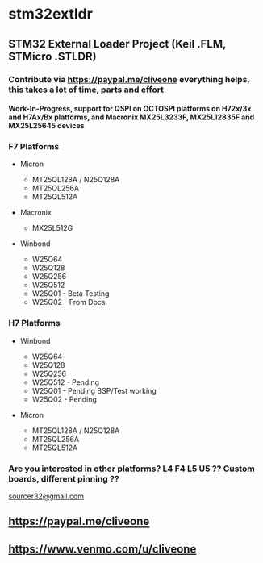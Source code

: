 # stm32extldr
## STM32 External Loader Project (Keil .FLM, STMicro .STLDR)
### Contribute via   https://paypal.me/cliveone  everything helps, this takes a lot of time, parts and effort

#### Work-In-Progress, support for QSPI on OCTOSPI platforms on H72x/3x and H7Ax/Bx platforms, and Macronix MX25L3233F, MX25L12835F and MX25L25645 devices

### F7 Platforms

 * Micron
   * MT25QL128A / N25Q128A
   * MT25QL256A
   * MT25QL512A
 
  * Macronix
    * MX25L512G

  * Winbond
    * W25Q64
    * W25Q128
    * W25Q256
    * W25Q512
    * W25Q01  - Beta Testing
    * W25Q02  - From Docs
 
### H7 Platforms

 * Winbond
   * W25Q64
   * W25Q128
   * W25Q256
   * W25Q512 - Pending
   * W25Q01  - Pending BSP/Test working
   * W25Q02  - Pending

 * Micron
   * MT25QL128A / N25Q128A
   * MT25QL256A
   * MT25QL512A

### Are you interested in other platforms? L4 F4 L5 U5 ?? Custom boards, different pinning ??
 
 sourcer32@gmail.com
 
 ## https://paypal.me/cliveone
 
 ## https://www.venmo.com/u/cliveone
